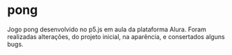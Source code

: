# pong
Jogo pong desenvolvido no p5.js em aula da plataforma Alura.
Foram realizadas alterações, do projeto inicial, na aparência, e consertados alguns bugs.
